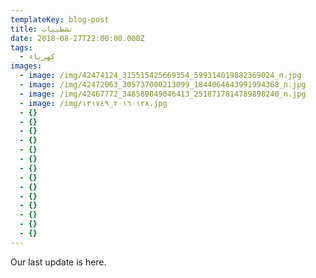 ```yaml
---
templateKey: blog-post
title: تشطيبات
date: 2018-08-27T22:00:00.000Z
tags:
  - كهرباء
images:
  - image: /img/42474124_315515425669354_599314019882369024_n.jpg
  - image: /img/42472063_305737000213099_1844064643991994368_n.jpg
  - image: /img/42467772_348589849046413_2518717814789898240_n.jpg
  - image: /img/٢٠١٦٠١٢٨_١٣١٧٤٩.jpg
  - {}
  - {}
  - {}
  - {}
  - {}
  - {}
  - {}
  - {}
  - {}
  - {}
  - {}
  - {}
  - {}
  - {}
---
```

Our last update is here.
